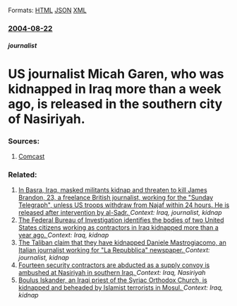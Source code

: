 
Formats: [HTML](/news/2004/08/22/us-journalist-micah-garen-who-was-kidnapped-in-iraq-more-than-a-week-ago-is-released-in-the-southern-city-of-nasiriyah.html)  [JSON](/news/2004/08/22/us-journalist-micah-garen-who-was-kidnapped-in-iraq-more-than-a-week-ago-is-released-in-the-southern-city-of-nasiriyah.json)  [XML](/news/2004/08/22/us-journalist-micah-garen-who-was-kidnapped-in-iraq-more-than-a-week-ago-is-released-in-the-southern-city-of-nasiriyah.xml)  

### [2004-08-22](/news/2004/08/22/index.md)

##### journalist
#  US journalist Micah Garen, who was kidnapped in Iraq more than a week ago, is released in the southern city of Nasiriyah. 




### Sources:

1. [Comcast](http://www.comcast.net/News/INTERNATIONAL//XML/1107_AP_Online_Regional___Middle_East/841acf47-d4cb-4249-b479-c2839f6688ed.html)

### Related:

1. [ In Basra, Iraq, masked militants kidnap and threaten to kill James Brandon, 23, a freelance British journalist, working for the "Sunday Telegraph", unless US troops withdraw from Najaf within 24 hours. He is released after intervention by al-Sadr. ](/news/2004/08/13/in-basra-iraq-masked-militants-kidnap-and-threaten-to-kill-james-brandon-23-a-freelance-british-journalist-working-for-the-sunday-tel.md) _Context: Iraq, journalist, kidnap_
2. [ The Federal Bureau of Investigation identifies the bodies of two United States citizens working as contractors in Iraq kidnapped more than a year ago. ](/news/2008/03/24/the-federal-bureau-of-investigation-identifies-the-bodies-of-two-united-states-citizens-working-as-contractors-in-iraq-kidnapped-more-than.md) _Context: Iraq, kidnap_
3. [ The Taliban claim that they have kidnapped Daniele Mastrogiacomo, an Italian journalist working for "La Repubblica" newspaper. ](/news/2007/03/7/the-taliban-claim-that-they-have-kidnapped-daniele-mastrogiacomo-an-italian-journalist-working-for-la-repubblica-newspaper.md) _Context: journalist, kidnap_
4. [ Fourteen security contractors are abducted as a supply convoy is ambushed at Nasiriyah in southern Iraq. ](/news/2006/11/16/fourteen-security-contractors-are-abducted-as-a-supply-convoy-is-ambushed-at-nasiriyah-in-southern-iraq.md) _Context: Iraq, Nasiriyah_
5. [ Boulus Iskander, an Iraqi priest of the Syriac Orthodox Church, is kidnapped and beheaded by Islamist terrorists in Mosul. ](/news/2006/10/13/boulus-iskander-an-iraqi-priest-of-the-syriac-orthodox-church-is-kidnapped-and-beheaded-by-islamist-terrorists-in-mosul.md) _Context: Iraq, kidnap_
